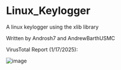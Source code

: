 # Linux_Keylogger

A linux keylogger using the xlib library

Written by Androsh7 and AndrewBarthUSMC

VirusTotal Report (1/17/2025):

![image](https://github.com/user-attachments/assets/c76e2c2d-c7ce-419b-9ead-d206b43d7ece)

